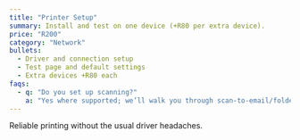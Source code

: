 ```yaml
---
title: "Printer Setup"
summary: Install and test on one device (+R80 per extra device).
price: "R200"
category: "Network"
bullets:
  - Driver and connection setup
  - Test page and default settings
  - Extra devices +R80 each
faqs:
  - q: "Do you set up scanning?"
    a: "Yes where supported; we’ll walk you through scan-to-email/folder basics."
---
```

Reliable printing without the usual driver headaches.
